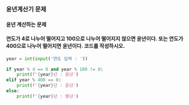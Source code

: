 ### 윤년계산기 문제
#### 윤년 계산하는 문제
#### 연도가 4로 나누어 떨어지고 100으로 나누어 떨어지지 않으면 윤년이다. 또는 연도가 400으로 나누어 떨어지면 윤년이다. 코드를 작성하시오.

```python
year = int(input('연도 입력 : '))

if year % 4 == 0 and year % 100 != 0:
    print(f'{year}년 : 윤년')
elif year % 400 == 0:
    print(f'{year}년 : 윤년')
else:
    print(f'{year}년 : 평년')
```
